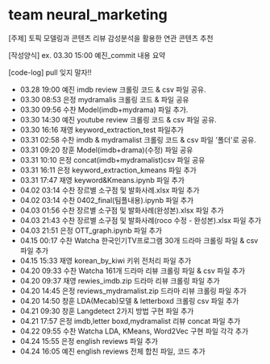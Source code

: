 # team neural_marketing
[주제] 토픽 모델링과 콘텐츠 리뷰 감성분석을 활용한 연관 콘텐츠 추천

[작성양식]
ex. 03.30 15:00 예진_commit 내용 요약

[code-log] pull 잊지 말자!!
- 03.28 19:00 예진 imdb review 크롤링 코드 & csv 파일 공유.
- 03.30 08:53 은정 mydramalis 크롤링 코드 & 파일 공유
- 03.30 09:56 수찬 Model(imdb+mydrama) 파일 추가.
- 03.30 14:30 예진 youtube review 크롤링 코드 & csv 파일 공유.
- 03.30 16:16 재영 keyword_extraction_test 파일추가
- 03.31 02:58 수찬 imdb & mydramalist 크롤링 코드 & csv 파일 '폴더'로 공유.
- 03.31 09:20 창훈 Model(imdb+drama)(수정) 파일 공유
- 03.31 10:10 은정 concat(imdb+mydramalist)csv 파일 공유
- 03.31 16:11 은정 keyword_extraction_kmeans 파일 추가
- 03.31 17:47 재영 keyword&Kmeans.ipynb 파일 추가
- 04.02 03:14 수찬 장르별 소구점 및 발화사례.xlsx 파일 추가
- 04.02 03:14 수찬 0402_final(팀플내용).ipynb 파일 추가
- 04.03 01:56 수찬 장르별 소구점 및 발화사례(완성본).xlsx 파일 추가
- 04.03 21:43 수찬 장르별 소구점 및 발화사례(roco 수정 - 완성본).xlsx 파일 추가
- 04.03 21:51 은정 OTT_graph.ipynb 파일 추가
- 04.15 00:17 수찬 Watcha 한국인기TV프로그램 30개 드라마 크롤링 파일 & csv 파일 추가
- 04.15 15:33 재영 korean_by_kiwi 키위 전처리 파일 추가
- 04.20 09:33 수찬 Watcha 161개 드라마 리뷰 크롤링 파일 & csv 파일 추가
- 04.20 09:37 재영 rewies_imdb.zip 드라마 리뷰 크롤링 파일 추가
- 04.20 14:45 은정 reviews_mydramalist.zip 드라마 리뷰 크롤링 파일 추가
- 04.20 14:50 창훈 LDA(Mecab)모델 & letterboxd 크롤링 csv 파일 추가
- 04.21 09:30 창훈 Langdetect 2가지 방법 구현 파일 추가
- 04.21 17:57 은정 imdb,letter boxd,mydramalist 리뷰 concat 파일 추가
- 04.22 09:55 수찬 Watcha LDA, KMeans, Word2Vec 구현 파일 각각 추가
- 04.24 15:55 은정 english reviews 파일 추가
- 04.24 16:05 예진 english reviews 전체 합친 파일, 코드 추가